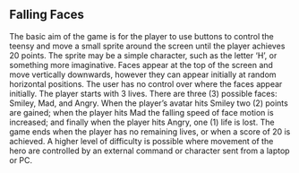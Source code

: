 ## Falling Faces ##

The basic aim of the game is for the player to use buttons to control the teensy and move a small sprite around the screen until the player achieves 20 points. The sprite may be a simple character, such as the letter ‘H’, or something more imaginative. Faces appear at the top of the screen and move vertically downwards, however they can appear initially at random horizontal positions. The user has no control over where the faces appear initially. The player starts with 3 lives. There are three (3) possible faces: Smiley, Mad, and Angry. When the player’s avatar hits Smiley two (2) points are gained; when the player hits Mad the falling speed of face motion is increased; and finally when the player hits Angry, one (1) life is lost. The game ends when the player has no remaining lives, or when a score of 20 is achieved. A higher level of difficulty is possible where movement of the hero are controlled by an external command or character sent from a laptop or PC.
